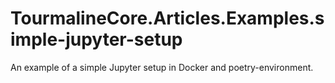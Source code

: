 # TourmalineCore.Articles.Examples.simple-jupyter-setup
An example of a simple Jupyter setup in Docker and poetry-environment.
